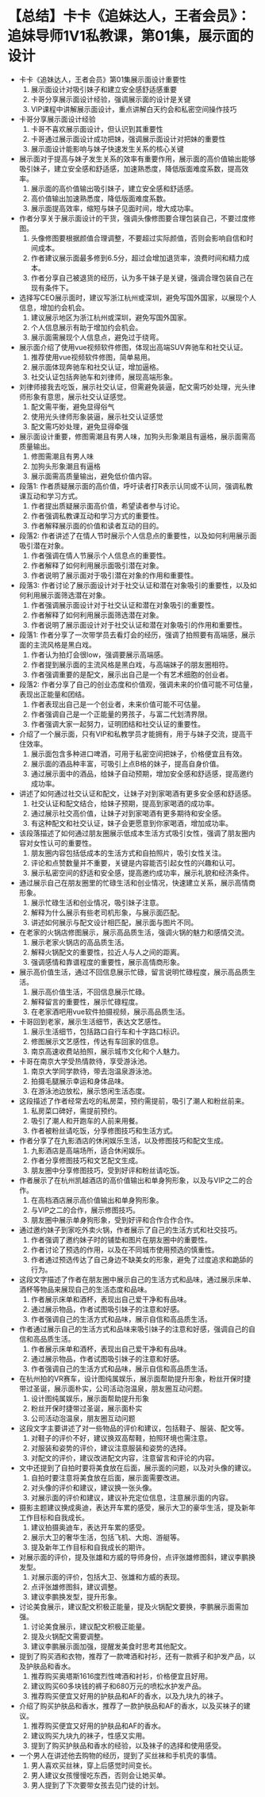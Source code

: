 # 【总结】卡卡《追妹达人，王者会员》：追妹导师1V1私教课，第01集，展示面的设计

-   卡卡《追妹达人，王者会员》第01集展示面设计重要性
    1.  展示面设计对吸引妹子和建立安全感舒适感重要
    2.  卡哥分享展示面设计经验，强调展示面的设计是关键
    3.  VIP课程中讲解展示面设计，重点讲解白天约会和私密空间操作技巧
-   卡哥分享展示面设计经验
    1.  卡哥不喜欢展示面设计，但认识到其重要性
    2.  卡哥通过展示面设计成功把妹，强调展示面设计对把妹的重要性
    3.  展示面设计能影响与妹子快速发生关系的核心关键
-   展示面对于提高与妹子发生关系的效率有重要作用，展示面的高价值输出能够吸引妹子，建立安全感和舒适感，加速熟悉度，降低版面难度系数，提高效率。
    1.  展示面的高价值输出吸引妹子，建立安全感和舒适感。
    2.  高价值输出加速熟悉度，降低版面难度系数。
    3.  展示面提高效率，缩短与妹子见面时间，增大成功率。
-   作者分享关于展示面设计的干货，强调头像修图要合理包装自己，不要过度修图。
    1.  头像修图要根据颜值合理调整，不要超过实际颜值，否则会影响自信和时间成本。
    2.  作者建议展示面最多修到6.5分，超过会增加退货率，浪费时间和精力成本。
    3.  作者分享自己被退货的经历，认为多干妹子是关键，强调合理包装自己在现有条件下。
-   选择写CEO展示面时，建议写浙江杭州或深圳，避免写国外国家，以展现个人信息，增加约会机会。
    1.  建议展示地区为浙江杭州或深圳，避免写国外国家。
    2.  个人信息展示有助于增加约会机会。
    3.  展示面需展现个人信息点，避免过于绕弯。
-   展示面介绍了使用vue视频软件修图，体现出高端SUV奔驰车和社交认证。
    1.  推荐使用vue视频软件修图，简单易用。
    2.  展示面体现奔驰车和社交认证，增加逼格。
    3.  社交认证包括奔驰车和刘律师，展现高端形象。
-   刘律师接我去吃饭，展示社交认证，但需避免装逼，配文需巧妙处理，光头律师形象有意思，展示社交认证感觉。
    1.  配文需平衡，避免显得俗气
    2.  使用光头律师形象装逼，展示社交认证感觉
    3.  配文需巧妙处理，避免显得牵强
-   展示面设计重要，修图需潮且有男人味，加狗头形象潮且有逼格，展示面需高质量输出。
    1.  修图需潮且有男人味
    2.  加狗头形象潮且有逼格
    3.  展示面需高质量输出，避免低价值内容。
-   段落1: 作者质疑展示面的高价值，呼吁读者打R表示认同或不认同，强调私教课互动和学习方式。
    1.  作者提出质疑展示面高价值，希望读者参与讨论。
    2.  作者强调私教课互动和学习方式的重要性。
    3.  作者解释展示面的价值和读者互动的目的。
-   段落2: 作者讲述了在情人节时展示个人信息点的重要性，以及如何利用展示面吸引潜在对象。
    1.  作者强调在情人节展示个人信息点的重要性。
    2.  作者解释了如何利用展示面吸引潜在对象。
    3.  作者说明了展示面对于吸引潜在对象的作用和重要性。
-   段落3: 作者讨论了展示面设计对于社交认证和潜在对象吸引的重要性，以及如何利用展示面筛选潜在对象。
    1.  作者强调展示面设计对于社交认证和潜在对象吸引的重要性。
    2.  作者解释了如何利用展示面筛选潜在对象。
    3.  作者说明了展示面设计对于社交认证和潜在对象吸引的作用和重要性。
-   段落1: 作者分享了一次带学员去看灯会的经历，强调了拍照要有高端感，展示面的主流风格是黑白戏。
    1.  作者认为拍灯会很low，强调要展示高端感。
    2.  作者提到展示面的主流风格是黑白戏，与高端妹子的朋友圈相符。
    3.  作者强调重要的是配文，展示出自己是一个有艺术细胞的创业者。
-   段落2: 作者分享了自己的创业态度和价值观，强调未来的价值可能不可估量，表现出正能量和团结。
    1.  作者表现出自己是一个创业者，未来价值可能不可估量。
    2.  作者强调自己是一个正能量的男孩子，与富二代划清界限。
    3.  作者强调大家一起努力，证明团结和社交认证的重要性。
-   介绍了一个展示面，只有VIP和私教学员才能拥有，用于与妹子交流，提高干住效率。
    1.  展示面包含多种进口啤酒，可用于私密空间把妹子，价格便宜且有效。
    2.  展示面的酒品种丰富，可吸引上点B格的妹子，提高自身价值。
    3.  通过展示面中的酒品，给妹子自动预期，增加安全感和舒适感，提高邀约成功率。
-   讲述了如何通过社交认证和配文，让妹子对到家喝酒有更多安全感和舒适感。
    1.  社交认证和配文结合，给妹子预期，提高到家喝酒的成功率。
    2.  通过展示社交高价值，让妹子对到家喝酒有更多期待和安全感。
    3.  有这种配文和社交认证，妹子会更愿意到你家喝酒，增加成功率。
-   该段落描述了如何通过朋友圈展示低成本生活方式吸引女性，强调了朋友圈内容对女性认可的重要性。
    1.  朋友圈内容包括低成本的生活方式和自拍照片，吸引女性关注。
    2.  评论和点赞数量并不重要，关键是内容能否引起女性的兴趣和认可。
    3.  展示私密空间的舒适和安全感，提高邀约成功率，展示礼貌和经济条件。
-   通过展示自己在朋友圈里的忙碌生活和创业情况，快速建立关系，展示高情商形象。
    1.  展示忙碌生活和创业情况，吸引妹子注意。
    2.  解释为什么展示有些老司机形象，与展示面匹配。
    3.  讲述如何展示与配文设计相匹配，展示面与图片不同。
-   在老家的火锅店修图展示，展示高品质生活，强调火锅的魅力和感情交流。
    1.  展示老家火锅店的高品质生活。
    2.  解释火锅配文的重要性，拉近人与人之间的距离。
    3.  强调感情和靠谱程度的重要性，展示高情商形象。
-   展示高价值生活，通过不回信息展示忙碌，留言说明忙碌程度，展示高品质生活。
    1.  展示高价值生活，不回信息展示忙碌。
    2.  解释留言的重要性，展示忙碌程度。
    3.  在老家酒吧用vue软件拍摄视频，展示高品质生活。
-   卡哥回到老家，展示生活细节，表达文艺感性。
    1.  展示生活细节，包括路口自行车和十字路口标识。
    2.  修图展示文艺感性，传达有车回家的信息。
    3.  南京高速收费站拍照，展示城市文化和个人魅力。
-   卡哥在南京大学受热情款待，享受游泳池。
    1.  南京大学同学款待，带去泡温泉游泳池。
    2.  拍摄毛腿展示幸运和身体品味。
    3.  在游泳池边放松，展示悠闲生活态度。
-   这段描述了作者经常去吃的私房菜，预约需提前，吸引了潮人和粉丝前来。
    1.  私房菜口碑好，需提前预约。
    2.  吸引了潮人和开跑车的人前来用餐。
    3.  作者被粉丝请吃饭，分享修图技巧和生活方式。
-   作者分享了在九影酒店的休闲娱乐生活，以及修图技巧和配文生成。
    1.  九影酒店是高端场所，适合休闲娱乐。
    2.  作者分享修图技巧和文艺配文生成。
    3.  朋友圈中分享修图技巧，受到好评和粉丝请吃饭。
-   作者展示了在杭州凯越酒店的高价值输出和单身狗形象，以及与VIP之二的合作。
    1.  在高档酒店展示高价值输出和单身狗形象。
    2.  与VIP之二的合作，展示修图技巧。
    3.  朋友圈中展示单身狗形象，受到好评和合作合作合作。
-   通过邀约妹子到家吃外卖火锅，作者展示了自己的生活方式和社交技巧。
    1.  作者强调了邀约妹子时的铺垫和图片在朋友圈中的重要性。
    2.  作者讨论了预选的作用，以及在不同城市使用预选的慎重性。
    3.  作者通过预选传达了自己身边不缺美女的形象，避免了过度追求和跪舔的行为。
-   这段文字描述了作者在朋友圈中展示自己的生活方式和品味，通过展示床单、酒杯等物品来展现自己的生活态度和品味。
    1.  作者展示床单和酒杯，表现出自己爱干净和有品味。
    2.  通过展示物品，作者试图吸引妹子的注意和好感。
    3.  作者强调自己的生活方式和品味，展示自信和高品质生活。
-   作者通过展示自己的生活方式和品味来吸引妹子的注意和好感，强调自己的自信和高品质生活。
    1.  作者展示床单和酒杯，表现出自己爱干净和有品味。
    2.  通过展示物品，作者试图吸引妹子的注意和好感。
    3.  作者强调自己的生活方式和品味，展示自信和高品质生活。
-   在杭州拍的VR赛车，设计图纯属娱乐，展示面帮助提升形象，粉丝开保时捷带过圣诞，展示面朴实，公司活动泡温泉，朋友圈互动问题。
    1.  设计图纯属娱乐，展示面帮助提升形象
    2.  粉丝开保时捷带过圣诞，展示面朴实
    3.  公司活动泡温泉，朋友圈互动问题
-   这段文字主要讲述了对一些物品的评价和建议，包括鞋子、服装、配文等。
    1.  对鞋子的评价不好，建议换双高帮鞋，拍照环境也需注意。
    2.  对服装和姿势的评价，建议注意服装和姿势的选择。
    3.  对配文的评价，建议改进配文内容，注意留言和评论的内容。
-   文中还提到了自拍时要将美食放在后面，展示面的问题，以及对头像的建议。
    1.  自拍时要注意将美食放在后面，展示面需要改进。
    2.  对头像的评价和建议，建议换一张头像。
    3.  对展示面的评价和建议，建议补充定位信息，注意展示面的内容。
-   摄影主题建议换成奥迪，表达开车累的感受，展示大卫的豪华生活，提及新年工作目标和自我成长。
    1.  建议拍摄奥迪车，表达开车累的感受。
    2.  展示大卫的奢华生活，包括飞机、大炮、游艇等。
    3.  提及新年工作目标和自我成长的期许。
-   对展示面的评价，提及张雄和方威的导师身份，点评张雄修图斜，建议李鹏换发型。
    1.  对展示面的评价，包括大卫、张雄和方威的表现。
    2.  点评张雄修图斜，建议调整。
    3.  建议李鹏换发型，提升形象。
-   讨论美食展示，建议配文积极正能量，提及火锅配文要换，李鹏展示面需加强。
    1.  讨论美食展示，建议配文积极正能量。
    2.  提及火锅配文需要调整。
    3.  建议李鹏展示面加强，提醒发美食时思考其他配文。
-   提到了购买酒和衣物，推荐了一款啤酒和衬衫，还有一款裤子和护发产品，以及护肤品和香水。
    1.  推荐购买奥塔斯1616度烈性啤酒和衬衫，价格便宜且好用。
    2.  建议购买60多块钱的裤子和680万元的喷松水护发产品。
    3.  推荐购买便宜又好用的护肤品和AF的香水，以及九块九的袜子。
-   介绍了购买护肤品和香水，推荐了一款护肤品和AF的香水，以及买袜子的建议。
    1.  推荐购买便宜又好用的护肤品和AF的香水。
    2.  建议购买九块九的袜子，性感又实用。
    3.  提到了购买护肤品和香水的经验，以及袜子的选择和使用感受。
-   一个男人在讲述他去购物的经历，提到了买丝袜和手机壳的事情。
    1.  男人喜欢买丝袜，穿上后感觉时间变长。
    2.  男人建议女孩慢慢吃东西，否则会让她买单。
    3.  男人提到了下次要带女孩去见门徒的计划。
